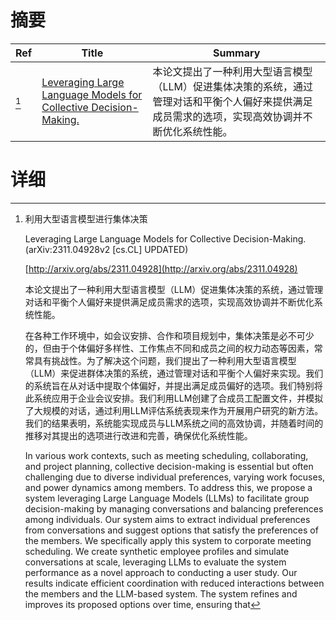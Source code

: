 # 摘要

| Ref | Title | Summary |
| --- | --- | --- |
| [^1] | [Leveraging Large Language Models for Collective Decision-Making.](http://arxiv.org/abs/2311.04928) | 本论文提出了一种利用大型语言模型（LLM）促进集体决策的系统，通过管理对话和平衡个人偏好来提供满足成员需求的选项，实现高效协调并不断优化系统性能。 |

# 详细

[^1]: 利用大型语言模型进行集体决策

    Leveraging Large Language Models for Collective Decision-Making. (arXiv:2311.04928v2 [cs.CL] UPDATED)

    [http://arxiv.org/abs/2311.04928](http://arxiv.org/abs/2311.04928)

    本论文提出了一种利用大型语言模型（LLM）促进集体决策的系统，通过管理对话和平衡个人偏好来提供满足成员需求的选项，实现高效协调并不断优化系统性能。

    

    在各种工作环境中，如会议安排、合作和项目规划中，集体决策是必不可少的，但由于个体偏好多样性、工作焦点不同和成员之间的权力动态等因素，常常具有挑战性。为了解决这个问题，我们提出了一种利用大型语言模型（LLM）来促进群体决策的系统，通过管理对话和平衡个人偏好来实现。我们的系统旨在从对话中提取个体偏好，并提出满足成员偏好的选项。我们特别将此系统应用于企业会议安排。我们利用LLM创建了合成员工配置文件，并模拟了大规模的对话，通过利用LLM评估系统表现来作为开展用户研究的新方法。我们的结果表明，系统能实现成员与LLM系统之间的高效协调，并随着时间的推移对其提出的选项进行改进和完善，确保优化系统性能。

    In various work contexts, such as meeting scheduling, collaborating, and project planning, collective decision-making is essential but often challenging due to diverse individual preferences, varying work focuses, and power dynamics among members. To address this, we propose a system leveraging Large Language Models (LLMs) to facilitate group decision-making by managing conversations and balancing preferences among individuals. Our system aims to extract individual preferences from conversations and suggest options that satisfy the preferences of the members. We specifically apply this system to corporate meeting scheduling. We create synthetic employee profiles and simulate conversations at scale, leveraging LLMs to evaluate the system performance as a novel approach to conducting a user study. Our results indicate efficient coordination with reduced interactions between the members and the LLM-based system. The system refines and improves its proposed options over time, ensuring that
    

